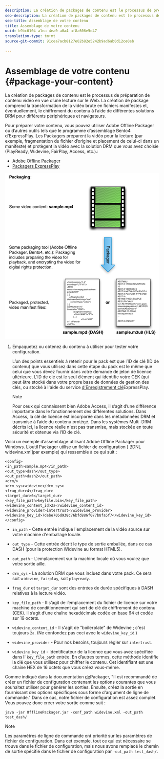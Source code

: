 ```yaml
---
description: La création de packages de contenu est le processus de préparation de contenu vidéo en vue d’une lecture sur le Web. La création de package comprend la transformation de la vidéo brute en fichiers manifestes et, éventuellement, le chiffrement du contenu à l’aide de différentes solutions DRM pour différents périphériques et navigateurs.
seo-description: La création de packages de contenu est le processus de préparation de contenu vidéo en vue d’une lecture sur le Web. La création de package comprend la transformation de la vidéo brute en fichiers manifestes et, éventuellement, le chiffrement du contenu à l’aide de différentes solutions DRM pour différents périphériques et navigateurs.
seo-title: Assemblage de votre contenu
title: Assemblage de votre contenu
uuid: b9bc6104-a1ea-4ea0-a0a4-af8a606e5d47
translation-type: tm+mt
source-git-commit: 91cea7acb8127e02b82e5242b9ad6ab0d12ce0eb

---
```



# Assemblage de votre contenu {#package-your-content}

La création de packages de contenu est le processus de préparation de contenu vidéo en vue d’une lecture sur le Web. La création de package comprend la transformation de la vidéo brute en fichiers manifestes et, éventuellement, le chiffrement du contenu à l’aide de différentes solutions DRM pour différents périphériques et navigateurs.

Pour préparer votre contenu, vous pouvez utiliser Adobe Offline Packager ou d’autres outils tels que le programme d’assemblage Bento4 d’ExpressPlay. Les Packagers préparent la vidéo pour la lecture (par exemple, fragmentation du fichier d’origine et placement de celui-ci dans un manifeste) et protègent la vidéo avec la solution DRM que vous avez choisie (PlayReady, Widevine, FairPlay, Access, etc.).:

* [Adobe Offline Packager](https://helpx.adobe.com/content/dam/help/en/primetime/guides/offline_packager_getting_started.pdf)
* [Packagers ExpressPlay](https://www.expressplay.com/developer/packaging-tools/)

<!--<a id="fig_jbn_fw5_xw"></a>-->

![](assets/pkg_lic_play_web.png)

1. Empaquetez ou obtenez du contenu à utiliser pour tester votre configuration.

   L’un des points essentiels à retenir pour le pack est que l’ID de clé (ID de contenu) que vous utilisez dans cette étape du pack est le même que celui que vous devez fournir dans votre demande de jeton de licence ultérieure. L&#39;ID de clé est le seul élément qui identifie votre CEK (qui peut être stocké dans votre propre base de données de gestion des clés, ou stocké à l&#39;aide du service [d&#39;Enregistrement clé](https://www.expressplay.com/developer/key-storage/)ExpressPlay.

   >[!NOTE]
   >
   >Pour ceux qui connaissent bien Adobe Access, il s’agit d’une différence importante dans le fonctionnement des différentes solutions. Dans Access, la clé de licence est incorporée dans les métadonnées DRM et transmise à l’aide du contenu protégé. Dans les systèmes Multi-DRM décrits ici, la licence réelle n&#39;est pas transmise, mais stockée en toute sécurité et obtenue via l&#39;ID de clé.

<!--<a id="example_52AF76B730174B79B6088280FCDF126D"></a>-->

Voici un exemple d’assemblage utilisant Adobe Offline Packager pour Windows. L’outil Packager utilise un fichier de configuration ( [!DNL widevine.xml]par exemple) qui ressemble à ce qui suit :

```
<config> 
<in_path>sample.mp4</in_path> 
<out_type>dash</out_type> 
<out_path>dash2</out_path> 
<drm/> 
<drm_sys>widevine</drm_sys> 
<frag_dur>4</frag_dur> 
<target_dur>6</target_dur> 
<key_file_path>keyfile.bin</key_file_path> 
<widevine_content_id>2a</widevine_content_id> 
<widevine_provider>intertrust</widevine_provider> 
<widevine_key_id>7debe705d938c76bfd886f077b8fa5f7</widevine_key_id> 
</config>
```

* `in_path` - Cette entrée indique l&#39;emplacement de la vidéo source sur votre machine d&#39;emballage locale.
* `out_type` - Cette entrée décrit le type de sortie emballée, dans ce cas DASH (pour la protection Widevine au format HTML5).
* `out_path` - L&#39;emplacement sur la machine locale où vous voulez que votre sortie aille.
* `drm_sys` - La solution DRM que vous incluez dans votre pack. Ce sera soit `widevine`, `fairplay`, soit `playready`.

* `frag_dur` et `target_dur` sont des entrées de durée spécifiques à DASH relatives à la lecture vidéo.

* `key_file_path` - Il s’agit de l’emplacement du fichier de licence sur votre machine de conditionnement qui sert de clé de chiffrement de contenu (CEK). Il s’agit d’une chaîne hexadécimale codée en base 64 et codée sur 16 octets.
* `widevine_content_id` - Il s&#39;agit de &quot;boilerplate&quot; de Widevine ; c&#39;est toujours `2a`. (Ne confondez pas ceci avec le `widevine_key_id`.)

* `widevine_provider` - Pour nos besoins, toujours régler sur `intertrust`.

* `widevine_key_id` - Identificateur de la licence que vous avez spécifiée dans l&#39; `key_file_path` entrée. En d’autres termes, cette méthode identifie la clé que vous utilisez pour chiffrer le contenu. Cet identifiant est une chaîne HEX de 16 octets que vous créez vous-même.

Comme indiqué dans la documentation [de](https://helpx.adobe.com/content/dam/help/en/primetime/guides/offline_packager_getting_started.pdf)Packager, &quot;Il est recommandé de créer un fichier de configuration contenant les options courantes que vous souhaitez utiliser pour générer les sorties. Ensuite, créez la sortie en fournissant des options spécifiques sous forme d&#39;argument de ligne de commande.&quot; Dans ce cas, notre fichier de configuration est assez complet. Vous pouvez donc créer votre sortie comme suit :

```
java -jar OfflinePackager.jar -conf_path widevine.xml -out_path test_dash/ 
```

>[!NOTE]
>
>Les paramètres de ligne de commande ont priorité sur les paramètres de fichier de configuration. Dans cet exemple, tout ce qui est nécessaire se trouve dans le fichier de configuration, mais nous avons remplacé le chemin de sortie spécifié dans le fichier de configuration par `-out_path test_dash/`.


